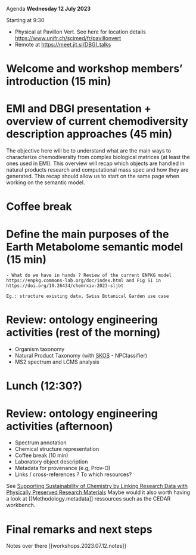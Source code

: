 
Agenda **Wednesday 12 July 2023**


Starting at 9:30 

- Physical at Pavillon Vert. See here for location details https://www.unifr.ch/scimed/fr/pavillonvert
- Remote at https://meet.jit.si/DBGI_talks


# Welcome and workshop members’ introduction (15 min)

# EMI and DBGI presentation + overview of current chemodiversity description approaches (45 min)

The objective here will be to understand what are the main ways to characterize chemodiversity from complex biological matrices (at least the ones used in EMI).
This overview will recap which objects are handled in natural products research and computational mass spec and how they are generated.
This recap should allow us to start on the same page when working on the semantic model.

# Coffee break

# Define the main purposes of the Earth Metabolome semantic model (15 min)

    - What do we have in hands ? Review of the current ENPKG model https://enpkg.commons-lab.org/doc/index.html and Fig S1 in https://doi.org/10.26434/chemrxiv-2023-sljbt

    Eg.: structure existing data, Swiss Botanical Garden use case

# Review: ontology engineering activities (rest of the morning)

- Organism taxonomy 
- Natural Product Taxonomy (with [SKOS](https://en.wikipedia.org/wiki/Simple_Knowledge_Organization_System "Simple Knowledge Organization System \(SKOS\) is a W3C recommendation designed for representation of thesauri, classification schemes, taxonomies, subject-heading systems, or any other type of structured controlled vocabulary. SKOS is part of the Semantic Web family of standards built upon RDF and RDFS, and its main objective is to enable easy publication and use of such vocabularies as linked data.") - NPClassifier)
- MS2 spectrum and LCMS analysis

# Lunch (12:30?)

# Review: ontology engineering activities (afternoon)

 - Spectrum annotation
 - Chemical structure representation
 - Coffee break (10 min)
 - Laboratory object description
 - Metadata for provenance (e.g, Prov-O)
 - Links / cross-references ? To which resources?

See [Supporting Sustainability of Chemistry by Linking Research Data with Physically Preserved Research Materials](https://chemrxiv.org/engage/api-gateway/chemrxiv/assets/orp/resource/item/64a2fa0cba3e99daef73fa6a/original/supporting-sustainability-of-chemistry-by-linking-research-data-with-physically-preserved-research-materials.pdf)
Maybe would it also worth having a look at [[Methodology.metadata]] ressources such as the CEDAR workbench.

# Final remarks and next steps 



Notes over there [[workshops.2023.07.12.notes]]
